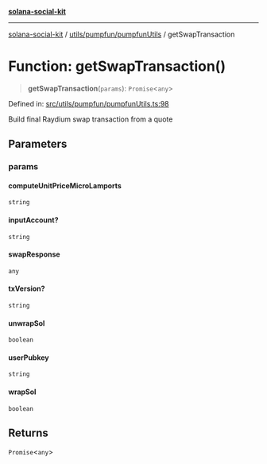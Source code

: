 [**solana-social-kit**](../../../../README.md)

***

[solana-social-kit](../../../../README.md) / [utils/pumpfun/pumpfunUtils](../README.md) / getSwapTransaction

# Function: getSwapTransaction()

> **getSwapTransaction**(`params`): `Promise`\<`any`\>

Defined in: [src/utils/pumpfun/pumpfunUtils.ts:98](https://github.com/SendArcade/solana-social-starter/blob/03568260ca96ed63f77049843c721de1cb011893/src/utils/pumpfun/pumpfunUtils.ts#L98)

Build final Raydium swap transaction from a quote

## Parameters

### params

#### computeUnitPriceMicroLamports

`string`

#### inputAccount?

`string`

#### swapResponse

`any`

#### txVersion?

`string`

#### unwrapSol

`boolean`

#### userPubkey

`string`

#### wrapSol

`boolean`

## Returns

`Promise`\<`any`\>
